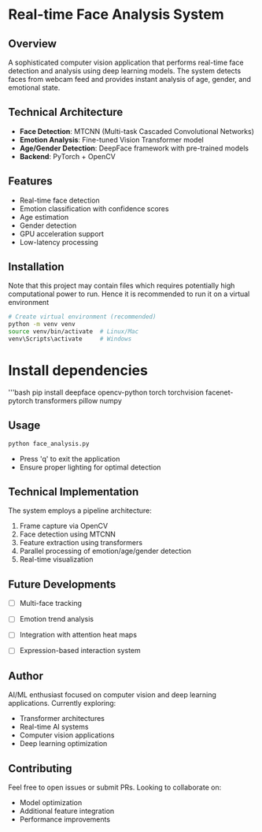 # Real-time Face Analysis System


## Overview
A sophisticated computer vision application that performs real-time face detection and analysis using deep learning models. The system detects faces from webcam feed and provides instant analysis of age, gender, and emotional state.


## Technical Architecture
- **Face Detection**: MTCNN (Multi-task Cascaded Convolutional Networks)
- **Emotion Analysis**: Fine-tuned Vision Transformer model
- **Age/Gender Detection**: DeepFace framework with pre-trained models
- **Backend**: PyTorch + OpenCV


## Features
- Real-time face detection
- Emotion classification with confidence scores
- Age estimation
- Gender detection
- GPU acceleration support
- Low-latency processing


## Installation
Note that this project may contain files which requires potentially high computational power to run. Hence it is recommended to run it on a virtual environment
```bash
# Create virtual environment (recommended)
python -m venv venv
source venv/bin/activate  # Linux/Mac
venv\Scripts\activate     # Windows
```


# Install dependencies
'''bash
pip install deepface opencv-python torch torchvision facenet-pytorch transformers pillow numpy



## Usage
```python
python face_analysis.py
```
- Press 'q' to exit the application
- Ensure proper lighting for optimal detection


## Technical Implementation
The system employs a pipeline architecture:
1. Frame capture via OpenCV
2. Face detection using MTCNN
3. Feature extraction using transformers
4. Parallel processing of emotion/age/gender detection
5. Real-time visualization


## Future Developments
- [ ] Multi-face tracking
- [ ] Emotion trend analysis
- [ ] Integration with attention heat maps
- [ ] Expression-based interaction system


## Author
AI/ML enthusiast focused on computer vision and deep learning applications. Currently exploring:
- Transformer architectures
- Real-time AI systems
- Computer vision applications
- Deep learning optimization


## Contributing
Feel free to open issues or submit PRs. Looking to collaborate on:
- Model optimization
- Additional feature integration
- Performance improvements

